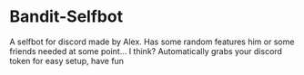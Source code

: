 # Bandit-Selfbot
A selfbot for discord made by Alex. Has some random features him or some friends needed at some point… I think? Automatically grabs your discord token for easy setup, have fun 
